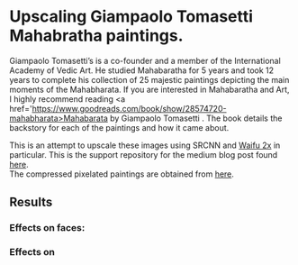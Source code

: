 # Upscaling Giampaolo Tomasetti Mahabratha paintings.
Giampaolo Tomasetti’s is a co-founder and a member of the International Academy of Vedic Art. He studied Mahabaratha for 5 years and took 12 years to complete his collection of 25 majestic paintings depicting the main moments of the Mahabharata.
If you are interested in Mahabaratha and Art, I highly recommend reading <a href='https://www.goodreads.com/book/show/28574720-mahabharata>Mahabarata by Giampaolo Tomasetti </a>. The book details the backstory for each of the paintings and how it came about.

This is an attempt to upscale these images using SRCNN and <a href='https://github.com/nagadomi/waifu2x'>Waifu 2x</a> in particular.
This is the support repository for the medium blog post found <a href='https://medium.com/@adiamaankeerthi/unleashing-a-neural-network-trained-in-anime-art-onto-mahabaratha-paintings-3236f56beed4'>here</a>.<br>
The compressed pixelated paintings are obtained from <a href='https://atmanirvana.com/mahabharata-in-painting/'>here</a>.<br>

## Results
### Effects on faces:


### Effects on 

